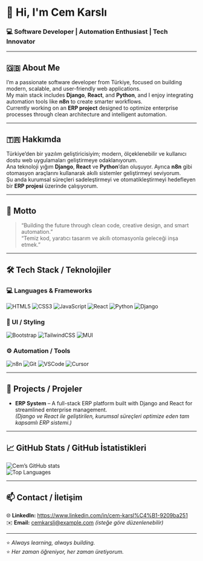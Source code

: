 # 👋 Hi, I'm Cem Karslı  
### 💻 Software Developer | Automation Enthusiast | Tech Innovator  

---

## 🇬🇧 About Me  
I’m a passionate software developer from Türkiye, focused on building modern, scalable, and user-friendly web applications.  
My main stack includes **Django**, **React**, and **Python**, and I enjoy integrating automation tools like **n8n** to create smarter workflows.  
Currently working on an **ERP project** designed to optimize enterprise processes through clean architecture and intelligent automation.  

---

## 🇹🇷 Hakkımda  
Türkiye’den bir yazılım geliştiricisiyim; modern, ölçeklenebilir ve kullanıcı dostu web uygulamaları geliştirmeye odaklanıyorum.  
Ana teknoloji yığım **Django**, **React** ve **Python**’dan oluşuyor. Ayrıca **n8n** gibi otomasyon araçlarını kullanarak akıllı sistemler geliştirmeyi seviyorum.  
Şu anda kurumsal süreçleri sadeleştirmeyi ve otomatikleştirmeyi hedefleyen bir **ERP projesi** üzerinde çalışıyorum.  

---

## 🧠 Motto  
> “Building the future through clean code, creative design, and smart automation.”  
> “Temiz kod, yaratıcı tasarım ve akıllı otomasyonla geleceği inşa etmek.”  

---

## 🛠️ Tech Stack / Teknolojiler  

### 💻 Languages & Frameworks  
![HTML5](https://img.shields.io/badge/HTML5-E34F26?logo=html5&logoColor=white)
![CSS3](https://img.shields.io/badge/CSS3-1572B6?logo=css3&logoColor=white)
![JavaScript](https://img.shields.io/badge/JavaScript-F7DF1E?logo=javascript&logoColor=black)
![React](https://img.shields.io/badge/React-20232A?logo=react&logoColor=61DAFB)
![Python](https://img.shields.io/badge/Python-3776AB?logo=python&logoColor=white)
![Django](https://img.shields.io/badge/Django-092E20?logo=django&logoColor=white)

### 🎨 UI / Styling  
![Bootstrap](https://img.shields.io/badge/Bootstrap-7952B3?logo=bootstrap&logoColor=white)
![TailwindCSS](https://img.shields.io/badge/TailwindCSS-06B6D4?logo=tailwindcss&logoColor=white)
![MUI](https://img.shields.io/badge/MUI-007FFF?logo=mui&logoColor=white)

### ⚙️ Automation / Tools  
![n8n](https://img.shields.io/badge/n8n-EA4B8B?logo=n8n&logoColor=white)
![Git](https://img.shields.io/badge/Git-F05032?logo=git&logoColor=white)
![VSCode](https://img.shields.io/badge/VSCode-007ACC?logo=visualstudiocode&logoColor=white)
![Cursor](https://img.shields.io/badge/Cursor%20IDE-000000?logo=cursor&logoColor=white)

---

## 🚀 Projects / Projeler  
- **ERP System** – A full-stack ERP platform built with Django and React for streamlined enterprise management.  
  *(Django ve React ile geliştirilen, kurumsal süreçleri optimize eden tam kapsamlı ERP sistemi.)*

---

## 📈 GitHub Stats / GitHub İstatistikleri  
![Cem’s GitHub stats](https://github-readme-stats.vercel.app/api?username=CemKarsli&show_icons=true&theme=dark)  
![Top Languages](https://github-readme-stats.vercel.app/api/top-langs/?username=CemKarsli&layout=compact&theme=dark)

---

## 📫 Contact / İletişim  
🌐 **LinkedIn:** [https://www.linkedin.com/in/cem-karsl%C4%B1-9209ba251 ](#)  
✉️ **Email:** cemkarsli@example.com *(isteğe göre düzenlenebilir)*  

---

⭐ _Always learning, always building._  
⭐ _Her zaman öğreniyor, her zaman üretiyorum._
